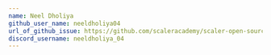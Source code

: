 ```yaml
---
name: Neel Dholiya
github_user_name: neeldholiya04
url_of_github_issue: https://github.com/scaleracademy/scaler-open-source-september-challenge/issues/1016
discord_username: neeldholiya_04
---
```


